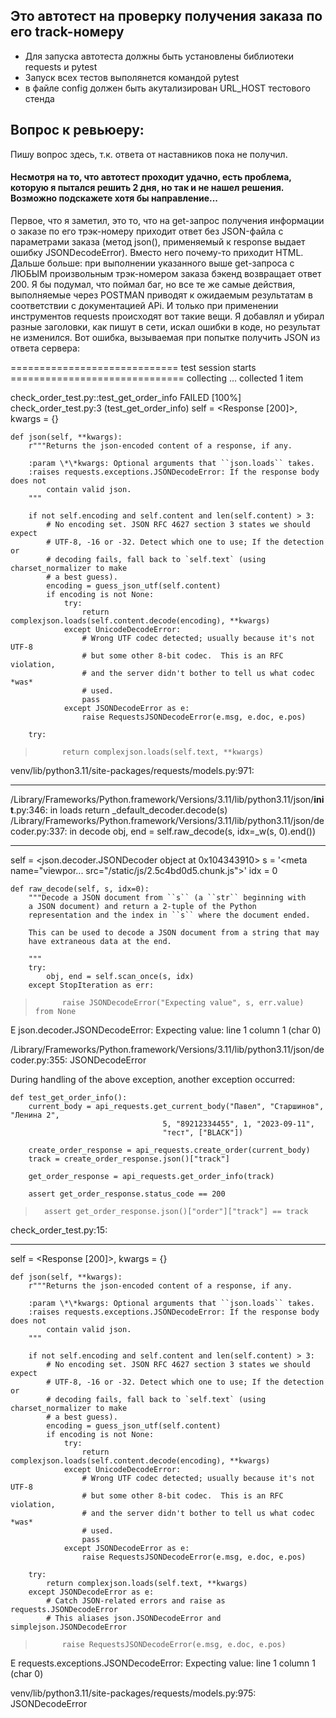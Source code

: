 ## Это автотест на проверку получения заказа по его track-номеру
- Для запуска автотеста должны быть установлены библиотеки requests и pytest
- Запуск всех тестов выполянется командой pytest
- в файле config должен быть акутализирован URL_HOST тестового стенда

## Вопрос к ревьюеру:
Пишу вопрос здесь, т.к. ответа от наставников пока не получил.
#### Несмотря на то, что автотест проходит удачно, есть проблема, которую я пытался решить 2 дня, но так и не нашел решения. Возможно подскажете хотя бы направление...
Первое, что я заметил, это то, что на get-запрос получения информации о заказе по его трэк-номеру приходит ответ без JSON-файла с параметрами заказа (метод json(), применяемый к response выдает ошибку JSONDecodeError). Вместо него почему-то приходит HTML.
Дальше больше: при выполнении указанного выше get-запроса с ЛЮБЫМ произвольным трэк-номером заказа бэкенд возвращает ответ 200.
Я бы подумал, что поймал баг, но все те же самые действия, выполняемые через POSTMAN приводят к ожидаемым результатам в соответствии с документацией APi.
И только при применении инструментов requests происходят вот такие вещи.
Я добавлял и убирал разные заголовки, как пишут в сети, искал ошибки в коде, но результат не изменился.
Вот ошибка, вызываемая при попытке получить JSON из ответа сервера:

============================= test session starts ==============================
collecting ... collected 1 item

check_order_test.py::test_get_order_info FAILED                          [100%]
check_order_test.py:3 (test_get_order_info)
self = <Response [200]>, kwargs = {}

    def json(self, **kwargs):
        r"""Returns the json-encoded content of a response, if any.
    
        :param \*\*kwargs: Optional arguments that ``json.loads`` takes.
        :raises requests.exceptions.JSONDecodeError: If the response body does not
            contain valid json.
        """
    
        if not self.encoding and self.content and len(self.content) > 3:
            # No encoding set. JSON RFC 4627 section 3 states we should expect
            # UTF-8, -16 or -32. Detect which one to use; If the detection or
            # decoding fails, fall back to `self.text` (using charset_normalizer to make
            # a best guess).
            encoding = guess_json_utf(self.content)
            if encoding is not None:
                try:
                    return complexjson.loads(self.content.decode(encoding), **kwargs)
                except UnicodeDecodeError:
                    # Wrong UTF codec detected; usually because it's not UTF-8
                    # but some other 8-bit codec.  This is an RFC violation,
                    # and the server didn't bother to tell us what codec *was*
                    # used.
                    pass
                except JSONDecodeError as e:
                    raise RequestsJSONDecodeError(e.msg, e.doc, e.pos)
    
        try:
>           return complexjson.loads(self.text, **kwargs)

venv/lib/python3.11/site-packages/requests/models.py:971: 
_ _ _ _ _ _ _ _ _ _ _ _ _ _ _ _ _ _ _ _ _ _ _ _ _ _ _ _ _ _ _ _ _ _ _ _ _ _ _ _ 
/Library/Frameworks/Python.framework/Versions/3.11/lib/python3.11/json/__init__.py:346: in loads
    return _default_decoder.decode(s)
/Library/Frameworks/Python.framework/Versions/3.11/lib/python3.11/json/decoder.py:337: in decode
    obj, end = self.raw_decode(s, idx=_w(s, 0).end())
_ _ _ _ _ _ _ _ _ _ _ _ _ _ _ _ _ _ _ _ _ _ _ _ _ _ _ _ _ _ _ _ _ _ _ _ _ _ _ _ 

self = <json.decoder.JSONDecoder object at 0x104343910>
s = '<!doctype html><html lang="en"><head><meta charset="utf-8"/><link rel="icon" href="/favicon.ico"/><meta name="viewpor... src="/static/js/2.5c4bd0d5.chunk.js"></script><script src="/static/js/main.71221168.chunk.js"></script></body></html>'
idx = 0

    def raw_decode(self, s, idx=0):
        """Decode a JSON document from ``s`` (a ``str`` beginning with
        a JSON document) and return a 2-tuple of the Python
        representation and the index in ``s`` where the document ended.
    
        This can be used to decode a JSON document from a string that may
        have extraneous data at the end.
    
        """
        try:
            obj, end = self.scan_once(s, idx)
        except StopIteration as err:
>           raise JSONDecodeError("Expecting value", s, err.value) from None
E           json.decoder.JSONDecodeError: Expecting value: line 1 column 1 (char 0)

/Library/Frameworks/Python.framework/Versions/3.11/lib/python3.11/json/decoder.py:355: JSONDecodeError

During handling of the above exception, another exception occurred:

    def test_get_order_info():
        current_body = api_requests.get_current_body("Павел", "Старшинов", "Ленина 2",
                                      5, "89212334455", 1, "2023-09-11",
                                      "тест", ["BLACK"])
    
        create_order_response = api_requests.create_order(current_body)
        track = create_order_response.json()["track"]
    
        get_order_response = api_requests.get_order_info(track)
    
        assert get_order_response.status_code == 200
>       assert get_order_response.json()["order"]["track"] == track

check_order_test.py:15: 
_ _ _ _ _ _ _ _ _ _ _ _ _ _ _ _ _ _ _ _ _ _ _ _ _ _ _ _ _ _ _ _ _ _ _ _ _ _ _ _ 

self = <Response [200]>, kwargs = {}

    def json(self, **kwargs):
        r"""Returns the json-encoded content of a response, if any.
    
        :param \*\*kwargs: Optional arguments that ``json.loads`` takes.
        :raises requests.exceptions.JSONDecodeError: If the response body does not
            contain valid json.
        """
    
        if not self.encoding and self.content and len(self.content) > 3:
            # No encoding set. JSON RFC 4627 section 3 states we should expect
            # UTF-8, -16 or -32. Detect which one to use; If the detection or
            # decoding fails, fall back to `self.text` (using charset_normalizer to make
            # a best guess).
            encoding = guess_json_utf(self.content)
            if encoding is not None:
                try:
                    return complexjson.loads(self.content.decode(encoding), **kwargs)
                except UnicodeDecodeError:
                    # Wrong UTF codec detected; usually because it's not UTF-8
                    # but some other 8-bit codec.  This is an RFC violation,
                    # and the server didn't bother to tell us what codec *was*
                    # used.
                    pass
                except JSONDecodeError as e:
                    raise RequestsJSONDecodeError(e.msg, e.doc, e.pos)
    
        try:
            return complexjson.loads(self.text, **kwargs)
        except JSONDecodeError as e:
            # Catch JSON-related errors and raise as requests.JSONDecodeError
            # This aliases json.JSONDecodeError and simplejson.JSONDecodeError
>           raise RequestsJSONDecodeError(e.msg, e.doc, e.pos)
E           requests.exceptions.JSONDecodeError: Expecting value: line 1 column 1 (char 0)

venv/lib/python3.11/site-packages/requests/models.py:975: JSONDecodeError